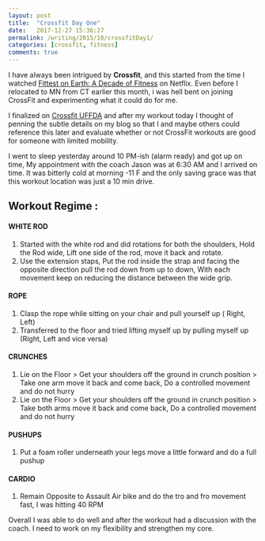 ```yaml
---
layout: post
title:  "Crossfit Day One"
date:   2017-12-27 15:36:27
permalink: /writing/2015/10/crossfitDay1/
categories: [crossfit, fitness]
comments: true
---
```

I have always been intrigued by **Crossfit**, and this started from the time I watched [Fittest on Earth: A Decade of Fitness](http://www.imdb.com/title/tt6491170/) on Netflix. Even before I relocated to MN from CT earlier this month, i was hell bent on joining CrossFit and experimenting what it could do for me.

I finalized on [Crossfit UFFDA](https://crossfituffda.com/) and after my workout today I thought of penning the subtle details on my blog so that I and maybe others could reference this later and evaluate whether or not CrossFit workouts are good for someone with limited mobility.

I went to sleep yesterday around 10 PM-ish (alarm ready) and got up on time, My appointment with the coach Jason was at 6:30 AM and I arrived on time. It was bitterly cold at morning -11 F and the only saving grace was that this workout location was just a 10 min drive.

Workout Regime :
-------------
#### **WHITE ROD**
1. Started with the white rod and did rotations for both the shoulders, Hold the Rod wide, Lift one side of the rod, move it back and rotate.
2. Use the extension staps, Put the rod inside the strap and facing the opposite direction pull the rod down from up to down, With each movement keep on reducing the distance between the wide grip.

#### **ROPE**
 1. Clasp the rope while sitting on your chair and pull yourself up ( Right, Left)
 2. Transferred to the floor and tried lifting myself up by pulling myself up (Right, Left and vice versa)

#### **CRUNCHES**

 1. Lie on the Floor > Get your shoulders off the ground in crunch
    position > Take one arm move it back and come back, Do a controlled
    movement and do not hurry
 2. Lie on the Floor > Get your shoulders
    off the ground  in crunch position > Take both arms move it back and
    come back, Do a controlled movement and do not hurry

#### **PUSHUPS**
 1.  Put a foam roller underneath your legs move a little forward and do a full pushup

#### **CARDIO**
 1.  Remain Opposite to Assault Air bike and do the tro and fro movement fast, I was hitting 40 RPM

Overall I was able to do well and after the workout had a discussion with the coach. I need to work on my flexibility and strengthen my core.
